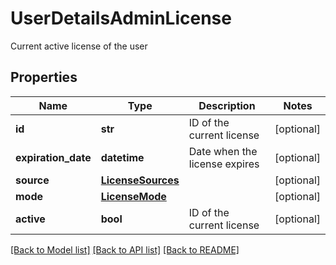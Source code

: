 # UserDetailsAdminLicense

Current active license of the user
## Properties
Name | Type | Description | Notes
------------ | ------------- | ------------- | -------------
**id** | **str** | ID of the current license | [optional] 
**expiration_date** | **datetime** | Date when the license expires | [optional] 
**source** | [**LicenseSources**](LicenseSources.md) |  | [optional] 
**mode** | [**LicenseMode**](LicenseMode.md) |  | [optional] 
**active** | **bool** | ID of the current license | [optional] 

[[Back to Model list]](../README.md#documentation-for-models) [[Back to API list]](../README.md#documentation-for-api-endpoints) [[Back to README]](../README.md)


